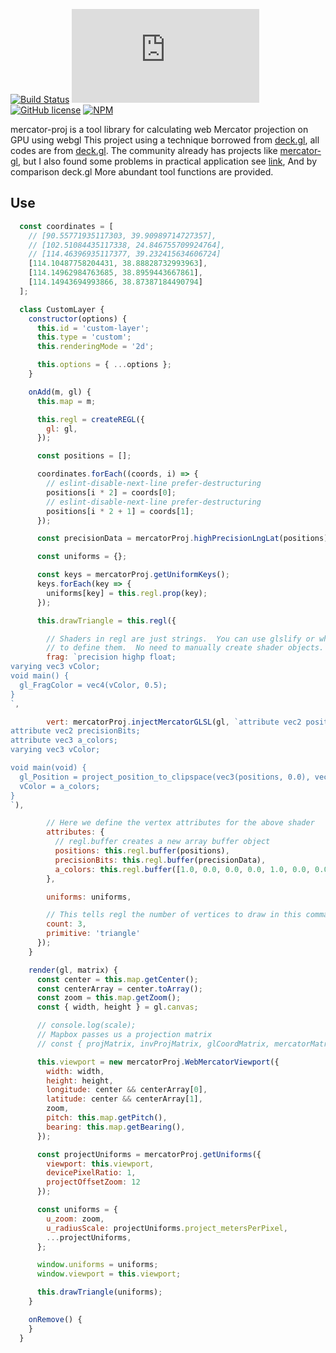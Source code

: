 [![Build Status](https://img.shields.io/travis/com/sakitam-gis/mercator-proj)](https://travis-ci.com/sakitam-gis/mercator-proj) [![GZIP size](http://img.badgesize.io/https://unpkg.com/mercator-proj/dist/mercator-proj.min.js?compression=gzip&label=gzip%20size:%20JS)](https://unpkg.com/mercator-proj/dist/mercator-proj.min.js) [![GitHub license](https://img.shields.io/github/license/sakitam-gis/mercator-proj?style=flat-square)](https://github.com/sakitam-gis/mercator-proj/blob/main/LICENSE) [![NPM](https://img.shields.io/npm/v/mercator-proj.svg)](https://www.npmjs.com/package/mercator-proj)

   mercator-proj is a tool library for calculating web Mercator projection on GPU using webgl
   This project using a technique borrowed from [deck.gl](https://medium.com/vis-gl/how-sometimes-assuming-the-earth-is-flat-helps-speed-up-rendering-in-deck-gl-c43b72fd6db4),
all codes are from [deck.gl](https://github.com/visgl/deck.gl/blob/master/modules/core/src/shaderlib/project/project.glsl.js).
   The community already has projects like [mercator-gl](https://github.com/tsherif/mercator-gl), but I also found some problems in practical application see [link](https://github.com/tsherif/mercator-gl/issues/19), And by comparison deck.gl More abundant tool functions are provided.


## Use

```js
  const coordinates = [
    // [90.55771935117303, 39.90989714727357],
    // [102.51084435117338, 24.846755709924764],
    // [114.46396935117377, 39.232415634606724]
    [114.10487758204431, 38.88828732993963],
    [114.14962984763685, 38.8959443667861],
    [114.14943694993866, 38.87387184490794]
  ];

  class CustomLayer {
    constructor(options) {
      this.id = 'custom-layer';
      this.type = 'custom';
      this.renderingMode = '2d';

      this.options = { ...options };
    }

    onAdd(m, gl) {
      this.map = m;

      this.regl = createREGL({
        gl: gl,
      });

      const positions = [];

      coordinates.forEach((coords, i) => {
        // eslint-disable-next-line prefer-destructuring
        positions[i * 2] = coords[0];
        // eslint-disable-next-line prefer-destructuring
        positions[i * 2 + 1] = coords[1];
      });

      const precisionData = mercatorProj.highPrecisionLngLat(positions);

      const uniforms = {};

      const keys = mercatorProj.getUniformKeys();
      keys.forEach(key => {
        uniforms[key] = this.regl.prop(key);
      });

      this.drawTriangle = this.regl({

        // Shaders in regl are just strings.  You can use glslify or whatever you want
        // to define them.  No need to manually create shader objects.
        frag: `precision highp float;
varying vec3 vColor;
void main() {
  gl_FragColor = vec4(vColor, 0.5);
}
`,

        vert: mercatorProj.injectMercatorGLSL(gl, `attribute vec2 positions;
attribute vec2 precisionBits;
attribute vec3 a_colors;
varying vec3 vColor;

void main(void) {
  gl_Position = project_position_to_clipspace(vec3(positions, 0.0), vec3(precisionBits, 0.0), vec3(0.0));
  vColor = a_colors;
}
`),

        // Here we define the vertex attributes for the above shader
        attributes: {
          // regl.buffer creates a new array buffer object
          positions: this.regl.buffer(positions),
          precisionBits: this.regl.buffer(precisionData),
          a_colors: this.regl.buffer([1.0, 0.0, 0.0, 0.0, 1.0, 0.0, 0.0, 0.0, 1.0]),
        },

        uniforms: uniforms,

        // This tells regl the number of vertices to draw in this command
        count: 3,
        primitive: 'triangle'
      });
    }

    render(gl, matrix) {
      const center = this.map.getCenter();
      const centerArray = center.toArray();
      const zoom = this.map.getZoom();
      const { width, height } = gl.canvas;

      // console.log(scale);
      // Mapbox passes us a projection matrix
      // const { projMatrix, invProjMatrix, glCoordMatrix, mercatorMatrix, width, height, pixelMatrix, pixelMatrixInverse } = this.map.transform;

      this.viewport = new mercatorProj.WebMercatorViewport({
        width: width,
        height: height,
        longitude: center && centerArray[0],
        latitude: center && centerArray[1],
        zoom,
        pitch: this.map.getPitch(),
        bearing: this.map.getBearing(),
      });

      const projectUniforms = mercatorProj.getUniforms({
        viewport: this.viewport,
        devicePixelRatio: 1,
        projectOffsetZoom: 12
      });

      const uniforms = {
        u_zoom: zoom,
        u_radiusScale: projectUniforms.project_metersPerPixel,
        ...projectUniforms,
      };

      window.uniforms = uniforms;
      window.viewport = this.viewport;

      this.drawTriangle(uniforms);
    }

    onRemove() {
    }
  }
```
